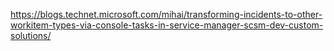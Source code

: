 https://blogs.technet.microsoft.com/mihai/transforming-incidents-to-other-workitem-types-via-console-tasks-in-service-manager-scsm-dev-custom-solutions/

